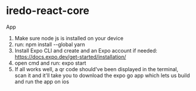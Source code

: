 # iredo-react-core
App

1. Make sure node js is installed on your device
2.   run: npm install --global yarn
3. Install Expo CLI and create and an Expo account if needed: https://docs.expo.dev/get-started/installation/
4.   open cmd and run: expo start 
5. If all works well, a qr code should've been displayed in the terminal, scan it and it'll take you to download the expo go app which lets us build and run the app on ios
